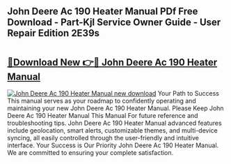 ## John Deere Ac 190 Heater Manual PDf Free Download - Part-KjI Service Owner Guide - User Repair Edition 2E39s

# <h2><a href="http://bc88840.oget.top/?id=John+Deere+Ac+190+Heater+Manual">🔗Download New 👉🔴 John Deere Ac 190 Heater Manual</a></h2>

[![John Deere Ac 190 Heater Manual new download](https://i.imgur.com/5g1atiW.png)](http://bc88840.oget.top/?id=John+Deere+Ac+190+Heater+Manual)
Your Path to Success This manual serves as your roadmap to confidently operating and maintaining your new John Deere Ac 190 Heater Manual. Please Keep John Deere Ac 190 Heater Manual This Manual For future reference and troubleshooting tips. John Deere Ac 190 Heater Manual advanced features include geolocation, smart alerts, customizable themes, and multi-device syncing, all easily controlled through the user-friendly and intuitive interface. Your Success is Our Priority John Deere Ac 190 Heater Manual. We are committed to ensuring your complete satisfaction.
